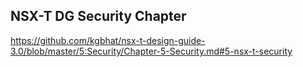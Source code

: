 ## NSX-T DG Security Chapter
https://github.com/kgbhat/nsx-t-design-guide-3.0/blob/master/5:Security/Chapter-5-Security.md#5-nsx-t-security
